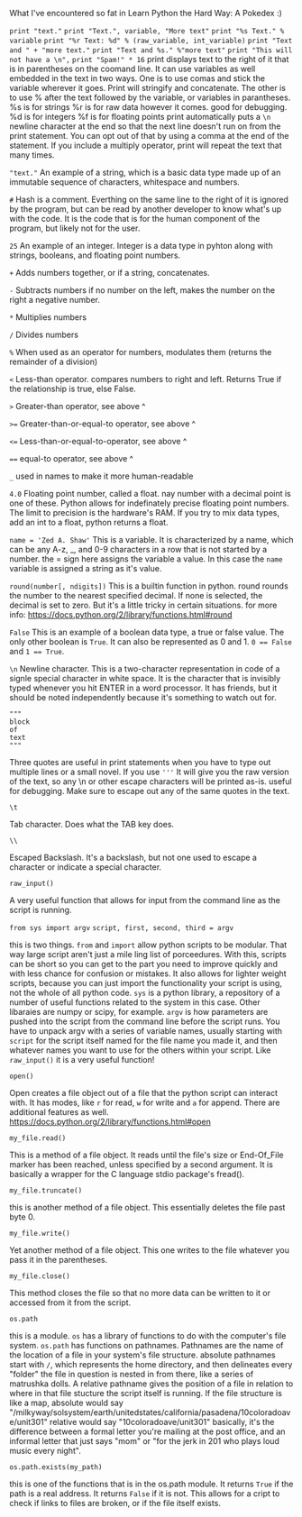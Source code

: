 What I've encountered so fat in Learn Python the Hard Way:
A Pokedex :)

`print "text."`
`print "Text.", variable, "More text"`
`print "%s Text." % variable`
`print "%r Text: %d" % (raw_variable, int_variable)`
`print "Text and " + "more text."`
`print "Text and %s." %"more text"`
`print "This will not have a \n",`
`print "Spam!" * 16`
print displays text to the right of it that is in parentheses on the coomand line.
It can use variables as well embedded in the text in two ways.
    One is to use comas and stick the variable wherever it goes. Print will stringify and concatenate.
    The other is to use % after the text followed by the variable, or variables in parantheses.
	%s is for strings
	%r is for raw data however it comes. good for debugging.
	%d is for integers
	%f is for floating points
print automatically puts a `\n` newline character at the end so that the next line doesn't run on from the print statement.
You can opt out of that by using a comma at the end of the statement.
If you include a multiply operator, print will repeat the text that many times.

`"text."`
An example of a string, which is a basic data type made up of an immutable sequence of characters, whitespace and numbers.

`#`
Hash is a comment. Everthing on the same line to the right of it is ignored by the program, but can be read by another developer to know what's up with the code. It is the code that is for the human component of the program, but likely not for the user.

`25`
An example of an integer. Integer is a data type in pyhton along with strings, booleans, and floating point numbers.

`+`
Adds numbers together, or if a string, concatenates.

`-`
Subtracts numbers
if no number on the left, makes the number on the right a negative number.

`*`
Multiplies numbers

`/`
Divides numbers

`%`
When used as an operator for numbers, modulates them (returns the remainder of a division)

`<`
Less-than operator. compares numbers to right and left. Returns True if the relationship is true, else False.

`>`
Greater-than operator, see above ^

`>=`
Greater-than-or-equal-to operator, see above ^

`<=`
Less-than-or-equal-to-operator, see above ^

`==`
equal-to operator, see above ^

`_`
used in names to make it more human-readable

`4.0`
Floating point number, called a float. nay number with a decimal point is one of these. Python allows for indefinately precise floating point numbers. The limit to precision is the hardware's RAM. If you try to mix data types, add an int to a float, python returns a float.

`name = 'Zed A. Shaw'`
This is a variable. It is characterized by a name, which can be any A-z, _, and 0-9 characters in a row that is not started by a number. the = sign here assigns the variable a value. In this case the `name` variable is assigned a string as it's value.

`round(number[, ndigits])`
This is a builtin function in python. round rounds the number to the nearest specified decimal. If none is selected, the decimal is set to zero. But it's a little tricky in certain situations. for more info: https://docs.python.org/2/library/functions.html#round

`False`
This is an example of a boolean data type, a true or false value. The only other boolean is `True`. It can also be represented as 0 and 1. `0 == False` and `1 == True`.

`\n`
Newline character. This is a two-character representation in code of a signle special character in white space. It is the character that is invisibly typed whenever you hit ENTER in a word processor. It has friends, but it should be noted independently because it's something to watch out for.

```
"""
block
of
text
"""
```
Three quotes are useful in print statements when you have to type out multiple lines or a small novel.
If you use `'''` It will give you the raw version of the text, so any \n or other escape characters will be printed as-is.
useful for debugging. Make sure to escape out any of the same quotes in the text.

`\t`

Tab character. Does what the TAB key does.

`\\`

Escaped Backslash. It's a backslash, but not one used to escape a character or indicate a special character.

`raw_input()`

A very useful function that allows for input from the command line as the script is running.

`from sys import argv`
`script, first, second, third = argv`

this is two things.
`from` and `import` allow python scripts to be modular. That way large script aren't just a mile ling list of porceedures. With this, scripts can be short so you can get to the part you need to improve quickly and with less chance for confusion or mistakes. It also allows for lighter weight scripts, because you can just import the functionality your script is using, not the whole of all python code.
`sys` is a python library, a repository of a number of useful functions related to the system in this case. Other libaraies are numpy or scipy, for example. 
`argv` is how parameters are pushed into the script from the command line before the script runs.
You have to unpack argv with a series of variable names, usually starting with `script` for the script itself named for the file name you made it, and then whatever names you want to use for the others within your script. 
Like `raw_input()` it is a very useful function!

`open()`

Open creates a file object out of a file that the python script can interact with. It has modes, like `r` for read, `w` for write and `a` for append. There are additional features as well. https://docs.python.org/2/library/functions.html#open

`my_file.read()`

This is a method of a file object. It reads until the file's size or End-Of_File marker has been reached, unless specified by a second argument. It is basically a wrapper for the C language stdio package's fread().

`my_file.truncate()`

this is another method of a file object. This essentially deletes the file past byte 0.

`my_file.write()`

Yet another method of a file object. This one writes to the file whatever you pass it in the parentheses.

`my_file.close()`

This method closes the file so that no more data can be written to it or accessed from it from the script.

`os.path`

this is a module. `os` has a library of functions to do with the computer's file system. `os.path` has functions on pathnames. Pathnames are the name of the location of a file in your system's file structure. absolute pathnames start with `/`, which represents the home directory, and then delineates every "folder" the file in question is nested in from there, like a series of matrushka dolls. A relative pathname gives the position of a file in relation to where in that file stucture the script itself is running. If the file structure is like a map, absolute would say "/milkyway/solsystem/earth/unitedstates/california/pasadena/10coloradoave/unit301" relative would say "10coloradoave/unit301" basically, it's the difference between a formal letter you're mailing at the post office, and an informal letter that just says "mom" or "for the jerk in 201 who plays loud music every night".

`os.path.exists(my_path)`

this is one of the functions that is in the os.path module. It returns `True` if the path is a real address. It returns `False` if it is not. This allows for a cript to check if links to files are broken, or if the file itself exists.
